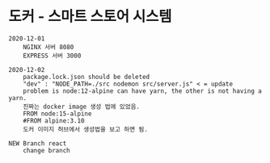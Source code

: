 # 도커 - 스마트 스토어 시스템

    2020-12-01
        NGINX 서버 8080
        EXPRESS 서버 3000

    2020-12-02
        package.lock.json should be deleted
        "dev" : "NODE_PATH=./src nodemon src/server.js" < = update
        problem is node:12-alpine can have yarn, the other is not having a yarn.
        진짜는 docker image 생성 법에 있었음.
        FROM node:15-alpine
        #FROM alpine:3.10
        도커 이미지 허브에서 생성법을 보고 하면 됨.

    NEW Branch react
        change branch
